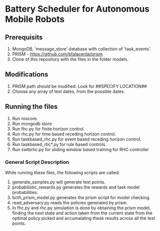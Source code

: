 # Battery Scheduler for Autonomous Mobile Robots

## Prerequisits
1. MongoDB, 'message_store' database with collection of 'task_events'.
2. PRISM - https://github.com/bfalacerda/prism
3. Clone of this repository with the files in the folder models. 

## Modifications
1. PRISM path should be modified. Look for ##SPECIFY LOCATION##
3. Choose any array of test dates, from the possible dates.
  
## Running the files
1. Run roscore.
2. Run mongodb store
3. Run fhc.py for finite horizon control.
4. Run rhc.py for time based receding horizon control.
5. Run taskbased_rhc.py for event based receding horizon control.
5. Run taskbased_rbc*.py for rule based controls.
6. Run swtbrhc.py for sliding window based training for RHC controller

### General Script Description
While running these files, the following scripts are called:
1. generate_samples.py will generate test points. 
2. probabilistic_rewards.py generates the rewards and task model probabilities.
3. bcth_prism_model.py generates the prism script for model checking.
4. read_adversary.py reads the policies generated by prism.
5. In fhc.py and rhc.py simulation is done by obtaining the prism model, finding the next state and action taken from the current state from the optimal policy picked and accumalating these results across all the test points.
